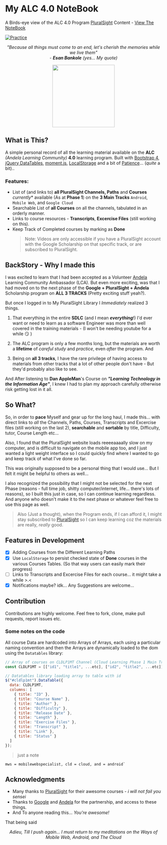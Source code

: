 # My ALC 4.0 NoteBook

A Birds-eye view of the ALC 4.0 Program [PluralSight](https://pluralsight.com) Content - [View The NoteBook](https://bankole2000.github.io/alc4.0strategy)

[![Practice](https://img.shields.io/badge/Learning-PluralSight-purple.svg)](https://bankole2000.github.io/alc4.0strategy)

_<p align="center">"Because all things must come to an end, let's cherish the memories while we live them"<br>- **Esan Bankole** (yes... My quote)</p>_

<div align="center" style="text-align:center; margin:auto;">
<img align="center" src="https://www.newvision.co.ug/w-images/b0b00621-7de0-4cdb-9659-985b4525dff1/1/ALC-703x422.jpg" width="200"/>
</div>

## What is This?

A simple personal record of all the learning material available on the **ALC** _(Andela Learning Community)_ **4.0** learning program. Built with [Bootstrap 4](https://getbootstrap.com/), [jQuery DataTables](), [moment.js](), [LocalStorage]() and a bit of [Patience](https://simpleprogrammer.com/improve-your-patience-developer/)... (_quite_ a bit)..

### Features:

- List of (and links to) **all PluralSight Channels, Paths** and **Courses** _currently_\* available (As at **Phase 1**) on the **3 Main Tracks** `Android`, `Mobile Web`, and `Google Cloud`
- Searchable List of **all Courses** on all the channels, tabulated in an orderly manner.
- Links to course resources - **Transcripts**, **Excercise Files** (still working on this).
- Keep Track of Completed courses by marking as **Done**
  > Note: Videos are only accessible if you have a PluralSight account with the Google Scholarship on that specific track, or are subscribed to PluralSight.

## BackStory - Why I made this

I was excited to learn that I had been accepted as a Volunteer [Andela](https://andela.com) Learning Community Ambassador (LCA). But even more exciting, was that I had moved on to the next phase of the **Google + PluralSight + Andela** Scholarship program on **ALL 3 TRACKS** (Pretty exciting stuff yeah?).

But once I logged in to My PluralSight Library I _Immediately_ realized 3 things.

1. That everything in the entire **SDLC** (and I mean _**everything**_!) I'd ever want or need to learn as a software Engineer was more than well covered in the training materials - (I won't be needing youtube for a while :smirk: )

2. The ALC program is only a few months long, but the materials are worth a **lifetime** of _careful study_ and _practice_, even _after_ the program. And

3. Being on **all 3 tracks**, I have the rare privilege of having access to materials from other tracks that a lot of other people don't have - But they'd probably also like to see.

And After listening to **Dan AppleMan**'s Course on _**"Learning Technology in the Information Age"**_, I knew I had to plan my approach carefully otherwise risk getting lost in it all.

## So What? 

So, in order to **pace** Myself and gear up for the long haul, I made this... with direct links to _all_ the Channels, Paths, Courses, Transcripts and Excercise files (still working on the last 2), **searchable** and **sortable** by title, Difficulty, tutor, Course Length etc...

Also, I found that the PluralSight website loads reeeeaaaally slow on my computer, and is difficult to navigate on the mobile app too, and I just wanted a light weight interface so I could quickly find where I wanted to go and keep track of what I've done so far.

This was originally supposed to be a personal thing that I would use... But I felt it might be helpful to others as well...

I also recognized the possibility that I might not be selected for the next Phase (reasons - full time job, shitty computer/internet, life... there's lots of reasons), so I built this just in case, so I can continue learning regardless. And anyone who doesn't make it to the next phase or whatever feel free to use this page as well.

> Also (Just a thought), when the Program ends, if I can afford it, I might stay subscribed to [PluralSight](https://pluralsight.com) so I can keep learning coz the materials are really, _really_ good.

## Features in Development

- [x] Adding Courses from the Different Learning Paths
- [x] Use `LocalStorage` to persist checked state of **Done** courses in the various Courses Tables. (So that way users can easily mark their progress)
- [ ] Links to Transcripts and Excercise Files for each course... it might take a while >.<
- [x] Notifications maybe? idk... Any Suggestions are welcome...

## Contribution

Contributions are highly welcome. Feel free to fork, clone, make pull requests, report issues etc.

### Some notes on the code

All course Data are hardcoded into Arrays of Arrays, each using a particular naming convention and then the Arrays are dynamically loaded to the dom using the `Datatables` library:

```javascript
// Array of courses on CLDLP1MT Channel (Cloud Learning Phase 1 Main Track Channel)
const CLDLP1MT = [["id1", "title1", ...etc], ["id2", "title2", ...etc]];

// Datatables library loading array to table with id
$("#cldlp1mt").DataTable({
  data: CLDLP1MT,
  columns: [
    { title: "ID" },
    { title: "Course Name" },
    { title: "Author" },
    { title: "Difficulty" },
    { title: "Release Date" },
    { title: "Length" },
    { title: "Exercise Files" },
    { title: "Transcript" },
    { title: "Link" },
    { title: "Status" }
  ]
});
```

> just a note

```
mws = mobilewebspecialist, cld = cloud, and = android`
```

## Acknowledgments

- Many thanks to [PluralSight](https://pluralsight.com) for their awesome courses - _i will not fail you sensei_
- Thanks to [Google](https://google.com) and [Andela](https://andela.com) for the partnership, and access to these things.
- And To anyone reading this... _You're awesome!_

That being said
_<p align="center">Adieu, Till I push again... I must return to my meditations on the Ways of Mobile Web, Android, and The Cloud</p>_
